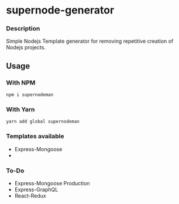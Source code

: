 #  supernode-generator

### Description
Simple Nodejs Template generator for removing repetitive creation of Nodejs projects.

## Usage

### With NPM

    npm i supernodeman
    
### 	With Yarn
    yarn add global supernodeman
    
### 	Templates available
 - Express-Mongoose
 - 
### 	To-Do
 - Express-Mongoose Production
 - Express-GraphQL
 - React-Redux 
